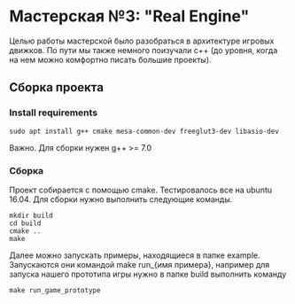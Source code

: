# Мастерская №3: "Real Engine"

Целью работы мастерской было разобраться в архитектуре игровых движков. По пути мы также немного поизучали с++ (до уровня, когда на нем можно комфортно писать большие проекты). 

## Сборка проекта
### Install requirements
```
sudo apt install g++ cmake mesa-common-dev freeglut3-dev libasio-dev
```
Важно. Для сборки нужен g++ >= 7.0


### Сборка
Проект собирается с помощью cmake. Тестировалось все на ubuntu 16.04. Для сборки нужно выполнить следующие команды.
```
mkdir build
cd build
cmake ..
make
```

Далее можно запускать примеры, находящиеся в папке example. Запускаются они командой make run_{имя примера}, например для запуска нашего прототипа игры нужно в папке build выполнить команду
```
make run_game_prototype
```
